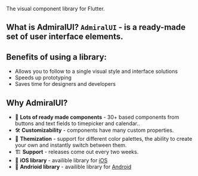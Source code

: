 <!-- 
This README describes the package. If you publish this package to pub.dev,
this README's contents appear on the landing page for your package.

For information about how to write a good package README, see the guide for
[writing package pages](https://dart.dev/guides/libraries/writing-package-pages). 

For general information about developing packages, see the Dart guide for
[creating packages](https://dart.dev/guides/libraries/create-library-packages)
and the Flutter guide for
[developing packages and plugins](https://flutter.dev/developing-packages). 
-->

The visual component library for Flutter.
## What is AdmiralUI? `AdmiralUI` - is a ready-made set of user interface elements.

## Benefits of using a library:
- Allows you to follow to a single visual style and interface solutions
- Speeds up prototyping
- Saves time for designers and developers

## Why AdmiralUI?
- 💎 **Lots of ready made components** - 30+ based components from buttons and text fields to timepicker and calendar..
- 🛠 **Customizability** - components have many custom properties.
- 🎨 **Themization** - support for different color palettes, the ability to create your own and instantly switch between them.
- 🏗 **Support** - releases come out every two weeks.
- 📱 **iOS library** - availible library for [iOS](https://github.com/admiral-team/admiralui-ios)
- 📱 **Andrioid library** - availible library for [Android](https://github.com/admiral-team/admiralui-android)
